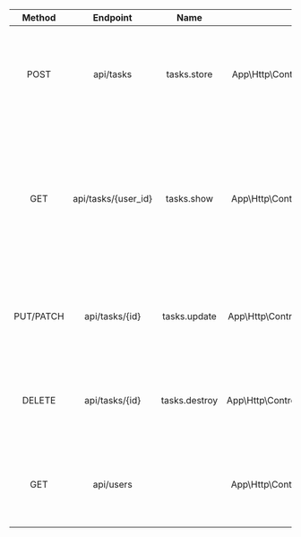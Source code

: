 |  Method   |      Endpoint       |     Name      |                   Action                    |                                          Description                                          |
| :-------: | :-----------------: | :-----------: | :-----------------------------------------: | :-------------------------------------------------------------------------------------------: |
|   POST    |      api/tasks      |  tasks.store  |  App\Http\Controllers\TaskController@store  |                tasks テーブルにレコードを新規作成する。タスクの新規追加をする                 |
|    GET    | api/tasks/{user_id} |  tasks.show   |  App\Http\Controllers\TaskController@show   | tasks テーブルの user_id に一致するレコードを全て取得する。トップページでユーザー毎のタスク一覧を表示する |
| PUT/PATCH |   api/tasks/{id}    | tasks.update  | App\Http\Controllers\TaskController@update  |                 tasks テーブルの id のレコードを更新する。タスクの編集をする                  |
|  DELETE   |   api/tasks/{id}    | tasks.destroy | App\Http\Controllers\TaskController@destroy |                 tasks テーブルの id のレコードを削除する。タスクの削除をする                  |
|    GET    |      api/users      |               |  App\Http\Controllers\UserController@index  |                   users テーブルからログインされたユーザーの id を取得する                    |
